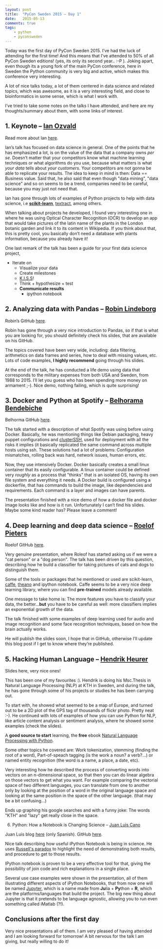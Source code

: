 ```yaml
---
layout: post
title:  "PyCon Sweden 2015 – Day 1"
date:   2015-05-13
comments: true
tags:
    - python
    - pyconsweden
---
```

Today was the first day of PyCon Sweden 2015. I’ve had the luck of attending for the first time!
And this means that I’ve attended to 50% of all PyCon Sweden editions! (yes, its only its second year.. :-P ).
Joking apart, even though its a young fork of the main PyCon conference, here in Sweden the Python community is very big and active, which makes this conference very interesting.

A lot of nice talks today, a lot of them centered in data science and related topics, which was awesome,
as it is a very interesting field, and close to bioinformatics in some sense, which is what I work with.

I’ve tried to take some notes on the talks I have attended, and here are my thoughts/summary about them, with some links of interest.

<!--more-->

## 1. Keynote – <u>Ian Ozvald</u>

Read more about Ian [here][ian].

Ian’s talk has focused on data science in general. One of the points that he has emphasized a lot,
is on the value of the data that a company owns _per se_. Doesn’t matter that your competitors know what machine
learning techniques or what algorithms do you use, because what matters is what _your data_ tells about _your customers_.
Your competitors are not gonna be able to replicate your results. The idea to keep in mind is then:
Data == Business value. Said that, he also said that even though "data mining", "data science" and
so on seems to be a trend, companies need to be careful, because you may just not need that.

Ian has gone through lots of examples of Python projects to help with data science,
i.e **[scikit-learn][scikit]**, [textract][textract], among others.

When talking about projects he developed, I found very interesting one in where he was using Optical
Character Recognition (OCR) to develop an app that would take pictures of the latin name
of the plants in the London botanic garden and link it to its content in Wikipedia.
If you think about that, this is pretty cool, you basically don’t need a database with plants information, because you already have it!

One last remark of the talk has been a guide for your first data science project,

* Iterate on
    * Visualize your data
    * Create milestones
    * [K.I.S.S][kiss]!
    * Think + hypothesize + test
    * **Communicate results**
        * ipython notebook

## 2. Analyzing data with Pandas – <u>Robin Lindeborg</u>

Robin’s GitHub [here][robin].

Robin has gone through a very nice introduction to Pandas, so if that is what you are looking for, you should definitely check his slides, that are available on his GitHub.

The topics covered have been very wide, including: data filtering, arithmetics on data frames and series, how to deal with missing values, etc. Lots of code examples, **I highly recommend** going through his slides.

At the end of the talk, he has conducted a life demo using data that corresponds to the military expenses from both USA and Sweden, from 1988 to 2015. I’ll let you guess who has been spending more money on armament ;-). Nice demo, nothing failing, which is quite surprising!

## 3. Docker and Python at Spotify – <u>Belhorama Bendebiche</u>

Belhorma GitHub [here][belhorama].

The talk started with a description of what Spotify was using before using Docker. Basically, he was mentioning things like Debian packaging, heavy puppet configurations and [clusterSSH][clusterssh], used for deployment with all the risks it implies (it basically replicated the same command across multiple hosts using ssh. These solutions had a lot of problems: Configuration mismatches, rolling back was hard, network issues, human errors, etc.

Now, they use intensively Docker. Docker basically creates a small linux container that its easily configurable. A linux container could be defined very _roughly_ as a process that "thinks" that is an isolated OS, having its own file system and everything it needs. A Docker build is configured using a dockerfile, that has commands to build the image, like dependencies and requirements. Each command is a layer and images can have parents.

The presentation finished with a nice demo of how a docker file and docker image looks like and how is it run. Unfortunately I can’t find his slides. Maybe some kind reader has? Please leave a comment!

## 4. Deep learning and deep data science – <u>Roelof Pieters</u>

Roelof GitHub [here][roelof].

Very genuine presentation, where Roleof has started asking us if we were a "cat person" or a "dog person". The talk has been driven by this question, describing how he build a classifier for taking pictures of cats and dogs to distinguish them.

Some of the tools or packages that he mentioned or used are scikit-learn, [caffe][caffe], [theano][theano] and ipython notebook. Caffe seems to be a very nice deep learning library, where you can find **pre-trained** models already available.

One message to take home is: The more features you have to classify your data, the better…**but** you have to be careful as well: more classifiers implies an exponential growth of the data.

The talk finished with some examples of deep learning used for audio and image recognition and some face recognition techniques, based on how the brain actually works.

He will publish the slides soon, I hope that in GitHub, otherwise I’ll update this blog post if I get to know where they’re published.

## 5. Hacking Human Language – <u>Hendrik Heurer</u>

Slides here, very nice ones!

This has been one of my favourites :). Hendrik is doing his Msc.Thesis in Natural Language Processing (NLP) at KTH in Sweden, and during the talk, he has gone through some of his projects or studies he has been carrying out.

To start with, he showed what seemed to be a map of Europe, and turned out to be a 2D plot of the GPS tag of thousands of flickr photo. Pretty neat :-). He continued with lots of examples of how you can use Python for NLP, like article content analysis or sentiment analysis, where he showed some examples (check the slides).

A **good source to start** learning, the **free** ebook [Natural Language Processing with Python][nlp].

Some other topics he covered are: Work tokenization, stemming (finding the root of a word), Part-of-speach tagging (is the work a noun? a verb?…) or named entity recognition (the word is a name, a place, a date, etc).

Very interesting how he described the process of converting words into vectors on an n-dimensional space, so that then you can do linear algebra on those vectors to get what you want. For example comparing the vectorial space of two different languages, you can translate from one to another only by looking at the position of a word in the original language space and looking at the same position in the space of the other language. (that may be a bit confusing…)

Ends up graphing his google searches and with a funny joke: The words "KTH" and "lazy" get really close in the space.

6. Python: How a Notebook is Changing Science – <u>Juan Luis Cano</u>

Juan Luis blog [here][juan_blog] (only Spanish). GitHub [here][juan_gh].

Nice talk describing how useful iPython Notebook is being in science. He uses [Russell's paradox][russell] to highlight the need of demonstrating both results, and procedure to get to those results.

IPython notebook is proven to be a very effective tool for that, giving the possibility of join code and rich explanations in a single place.

Several use case examples were shown in the presentation, all of them illustrating different aspects of iPython Notebooks, that from now one will be named [Jupyter][jupyter], which is a name made from **Ju**lia + **Py**thon + **R**, which are the platforms/languages that build the project. The big new thing about Jupyter is that it pretends to be language agnostic, allowing you to run even something called iMatlab (?!).

## Conclusions after the first day

Very nice presentations all of them. I am very pleased of having attended and I am looking forward for tomorrow! A bit nervous for the talk I am giving, but really willing to do it!

[ian]: http://ianozsvald.com/
[scikit]: http://scikit-learn.org/stable/
[textract]: http://textract.readthedocs.org/en/latest/
[kiss]: http://en.wikipedia.org/wiki/KISS_principle
[robin]: https://github.com/vienno
[belhorama]: https://github.com/mninja
[clusterssh]: http://sourceforge.net/projects/clusterssh/
[roelof]: https://github.com/graphific
[caffe]: http://caffe.berkeleyvision.org/
[theano]: http://www.deeplearning.net/software/theano/
[hendrik]: https://dl.dropboxusercontent.com/u/5041011/Heuer_Hacking_Human_Language_PyCon.pdf
[nlp]: http://www.nltk.org/book_1ed/
[juan_blog]: http://pybonacci.org/
[juan_gh]: https://github.com/Juanlu001
[russell]: http://rationalwiki.org/wiki/Russell%27s_Teapot
[jupyter]: https://jupyter.org/
